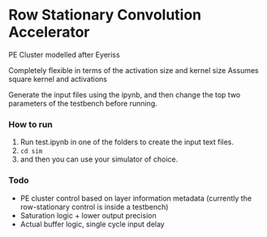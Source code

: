 # Row Stationary Convolution Accelerator

PE Cluster modelled after Eyeriss

Completely flexible in terms of the activation size and kernel size
Assumes square kernel and activations

Generate the input files using the ipynb, and then change the top two
parameters of the testbench before running.

### How to run

1. Run test.ipynb in one of the folders to create the input text files.
2. `cd sim`
3. and then you can use your simulator of choice.

### Todo

* PE cluster control based on layer information metadata (currently the row-stationary control is inside a testbench)
* Saturation logic + lower output precision
* Actual buffer logic, single cycle input delay